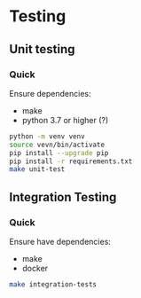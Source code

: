 # Testing

## Unit testing

### Quick 

Ensure dependencies:
- make
- python 3.7 or higher (?)

```bash
python -m venv venv
source vevn/bin/activate
pip install --upgrade pip
pip install -r requirements.txt
make unit-test
```


## Integration Testing

### Quick

Ensure have dependencies:
- make
- docker

```bash
make integration-tests
```